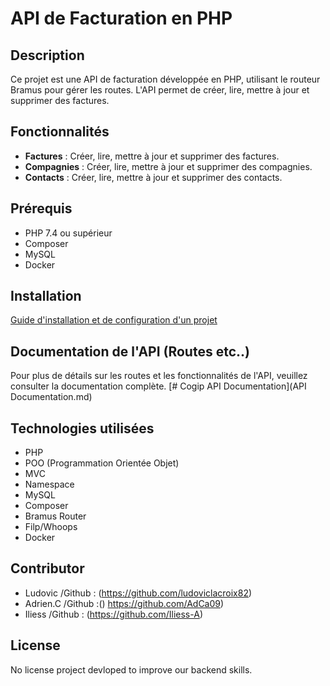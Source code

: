 # API de Facturation en PHP

## Description
Ce projet est une API de facturation développée en PHP, utilisant le routeur Bramus pour gérer les routes. L'API permet de créer, lire, mettre à jour et supprimer des factures.

## Fonctionnalités
- **Factures** : Créer, lire, mettre à jour et supprimer des factures.
- **Compagnies** : Créer, lire, mettre à jour et supprimer des compagnies.
- **Contacts** : Créer, lire, mettre à jour et supprimer des contacts.

## Prérequis
- PHP 7.4 ou supérieur
- Composer
- MySQL
- Docker

## Installation

[Guide d'installation et de configuration d'un projet](Project_installation.md)


## Documentation de l'API (Routes etc..)
Pour plus de détails sur les routes et les fonctionnalités de l'API, veuillez consulter la documentation complète.
[# Cogip API Documentation](API Documentation.md)


## Technologies utilisées
- PHP
- POO (Programmation Orientée Objet)
- MVC 
- Namespace
- MySQL
- Composer
- Bramus Router
- Filp/Whoops
- Docker

## Contributor
- Ludovic /Github : (https://github.com/ludoviclacroix82)
- Adrien.C /Github :() https://github.com/AdCa09)
- Iliess /Github : (https://github.com/Iliess-A)

## License
No license project devloped to improve our backend skills.



